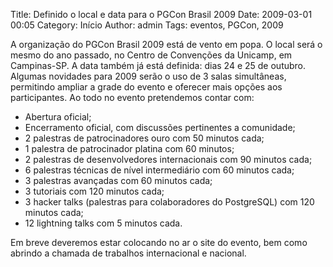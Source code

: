 Title: Definido o local e data para o PGCon Brasil 2009
Date: 2009-03-01 00:05
Category: Início
Author: admin
Tags: eventos, PGCon, 2009

A organização do PGCon Brasil 2009 está de vento em popa. O local será o mesmo do ano passado, no Centro de Convenções da Unicamp, em Campinas-SP. A data também já está definida: dias 24 e 25 de outubro. Algumas novidades para 2009 serão o uso de 3 salas simultâneas, permitindo ampliar a grade do evento e oferecer mais opções aos participantes. Ao todo no evento pretendemos contar com:

- Abertura oficial;
- Encerramento oficial, com discussões pertinentes a comunidade;
- 2 palestras de patrocinadores ouro com 50 minutos cada;
- 1 palestra de patrocinador platina com 60 minutos;
- 2 palestras de desenvolvedores internacionais com 90 minutos cada;
- 6 palestras técnicas de nível intermediário com 60 minutos cada;
- 3 palestras avançadas com 60 minutos cada;
- 3 tutoriais com 120 minutos cada;
- 3 hacker talks (palestras para colaboradores do PostgreSQL) com 120 minutos cada;
- 12 lightning talks com 5 minutos cada.

Em breve deveremos estar colocando no ar o site do evento, bem como abrindo a chamada de trabalhos internacional e nacional.
